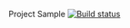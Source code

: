 Project Sample [![Build status](https://ci.appveyor.com/api/projects/status/inmkqci5d16p54k3?svg=true)](https://ci.appveyor.com/project/Nady51323/dz-api-ci)